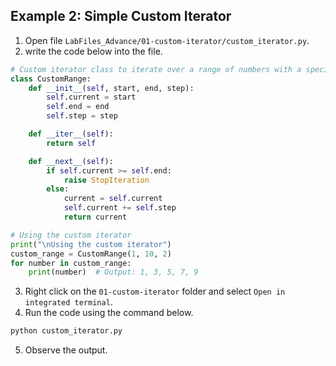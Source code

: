 ## Example 2: Simple Custom Iterator

1. Open file `LabFiles_Advance/01-custom-iterator/custom_iterator.py`.
2. write the code below into the file.

```python
# Custom iterator class to iterate over a range of numbers with a specific step
class CustomRange:
    def __init__(self, start, end, step):
        self.current = start
        self.end = end
        self.step = step

    def __iter__(self):
        return self

    def __next__(self):
        if self.current >= self.end:
            raise StopIteration
        else:
            current = self.current
            self.current += self.step
            return current

# Using the custom iterator
print("\nUsing the custom iterator")
custom_range = CustomRange(1, 10, 2)
for number in custom_range:
    print(number)  # Output: 1, 3, 5, 7, 9
```

3. Right click on the `01-custom-iterator` folder and select `Open in integrated terminal`.
4. Run the code using the command below.

```bash
python custom_iterator.py
```

5. Observe the output.